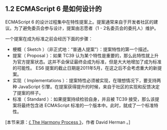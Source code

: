 ## 1.2 ECMAScript 6 是如何设计的

ECMAScript 6 的设计过程集中在特性提案上。提案通常来自于开发者社区的建议。为了避免委员会参与设计，提案由志愿者（1 - 2名委员会的委托人）维护。

一个提案在成为标准之前会经历下面的步骤：

* 梗概（ Sketch ）（非正式地：“普通人提案”）：提案特性的第一个描述。
* 提案（ Proposal ）：如果 TC39 认为某个特性是重要的，那么此特性就上升为官方提案状态。这并不会保证最终会成为标准，但是大大地增加了成为标准的可能性。 ES6 提案的截止日期是2011年5月，在这之后不会考虑重大的新提案。
* 实现（ Implementations ）：提案特性必须被实现，在理想情况下，要支持两种 JavaScript 引擎。在提案获得提升的时候，来自于社区的实现和反馈决定了提案的样子。
* 标准（ Standard ）：如果提案持续检验自身，并且被 TC39 接受，那么该提案将最终包含进 ECMAScript 标准的一个版本中。此时，就成了一个标准特性。

[本节来源：[《 The Harmony Process 》](http://tc39wiki.calculist.org/about/harmony/)，作者 David Herman 。]
